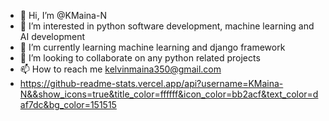 - 👋 Hi, I’m @KMaina-N
- 👀 I’m interested in python software development, machine learning and AI development
- 🌱 I’m currently learning machine learning and django framework
- 💞️ I’m looking to collaborate on any python related projects
- 📫 How to reach me kelvinmaina350@gmail.com
- https://github-readme-stats.vercel.app/api?username=KMaina-N&&show_icons=true&title_color=ffffff&icon_color=bb2acf&text_color=daf7dc&bg_color=151515
<!---
KMaina-N/KMaina-N is a ✨ special ✨ repository because its `README.md` (this file) appears on your GitHub profile.
You can click the Preview link to take a look at your changes.
--->

